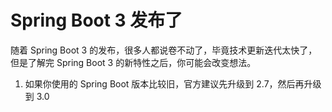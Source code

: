 # Spring Boot 3 发布了
随着 Spring Boot 3 的发布，很多人都说卷不动了，毕竟技术更新迭代太快了，但是了解完 Spring Boot 3 的新特性之后，你可能会改变想法。

1. 如果你使用的 Spring Boot 版本比较旧，官方建议先升级到 2.7，然后再升级到 3.0